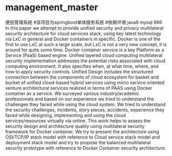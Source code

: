 # management_master
便民管理系统
#该项目为springboot单体服务系统 
#依赖环境  java8  mysql 
666
In this paper we attempt to provide unified security and privacy multilateral security architecture for cloud services stack, using key latest technology via LxC in general and Docker containers in specific. Docker is one of the first to use LxC at such a large scale, but LxC is not a very new concept, it is around for quite some time. Docker container service is a key Platform as a Service (PaaS) based engine. Unified layered cloud computing multilateral security implementation addresses the potential risks associated with cloud computing environment. It also specifies when, at what time, where, and how to apply security controls. Unified Design includes the structured connection between the components of cloud ecosystem for basket and bucket of unified cloud-based hybrid services using micro service oriented venture architectural services realized in terms of PAAS using Docker container as a service. We surveyed various industry/academic professionals and based on our experience we tried to understand the challenges they faced while using the cloud system. We tried to understand the security challenges, incidents, story pieces, accidents, experience they faced while designing, implementing and using the cloud services/resources virtually via online. This work helps to assess the security design and architecture quality using multilateral security framework for Docker container. We try to present the architecture using OSI/TCP/IP stack model with reference to Cloud service stack model and deployment stack model and try to propose the balanced multilateral security prototype with reference to Docker Container security architecture.
